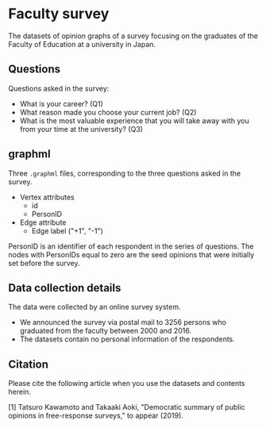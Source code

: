 # Faculty survey
The datasets of opinion graphs of a survey focusing on the graduates of the Faculty of Education at a university in Japan.


## Questions
Questions asked in the survey:
* What is your career? (Q1)
* What reason made you choose your current job? (Q2)
* What is the most valuable experience that you will take away with you from your time at the university? (Q3)

## graphml
Three `.graphml` files, corresponding to the three questions asked in the survey.

+ Vertex attributes
  - id
  - PersonID
+ Edge attribute
  - Edge label ("+1", "-1")

PersonID is an identifier of each respondent in the series of questions.
The nodes with PersonIDs equal to zero are the seed opinions that were initially set before the survey.

## Data collection details
The data were collected by an online survey system.

- We announced the survey via postal mail to 3256 persons who graduated from the faculty between 2000 and 2016.
- The datasets contain no personal information of the respondents.

## Citation
Please cite the following article when you use the datasets and contents herein. 

[1] Tatsuro Kawamoto and Takaaki Aoki, "Democratic summary of public opinions in free-response surveys," to appear (2019).
